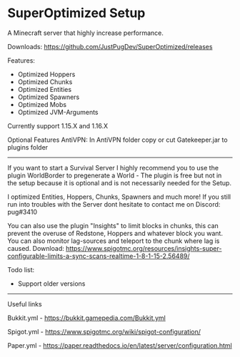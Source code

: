 # SuperOptimized Setup
A Minecraft server that highly increase performance.

Downloads: https://github.com/JustPugDev/SuperOptimized/releases

Features:
- Optimized Hoppers
- Optimized Chunks
- Optimized Entities
- Optimized Spawners
- Optimized Mobs
- Optimized JVM-Arguments

Currently support 1.15.X and 1.16.X

Optional Features
AntiVPN: In AntiVPN folder copy or cut Gatekeeper.jar to plugins folder
 
------------------------------------------------------------------------
If you want to start a Survival Server I highly recommend you to use the plugin
WorldBorder to pregenerate a World - The plugin is free but not in the setup because
it is optional and is not necessarily needed for the Setup.

I optimized Entities, Hoppers, Chunks, Spawners and much more!
If you still run into troubles with the Server dont hesitate to contact me
on Discord: pug#3410

You can also use the plugin "Insights" to limit blocks in chunks, 
this can prevent the overuse of Redstone, Hoppers and whatever block you want.
You can also monitor lag-sources and teleport to the chunk where lag is caused.
Download: https://www.spigotmc.org/resources/insights-super-configurable-limits-a-sync-scans-realtime-1-8-1-15-2.56489/

Todo list:
- Support older versions
------------------------------------------------------------------------
Useful links

Bukkit.yml - https://bukkit.gamepedia.com/Bukkit.yml 

Spigot.yml - https://www.spigotmc.org/wiki/spigot-configuration/ 

Paper.yml - https://paper.readthedocs.io/en/latest/server/configuration.html 

